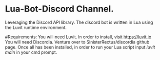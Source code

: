 # Lua-Bot-Discord Channel. 
Leveraging the Discord API library. The discord bot is written in Lua using the Luvit runtime environment.

#Requirements: 
You will need Luvit. In order to install, visit https://luvit.io 
You will need Discordia. Venture over to SinisterRectus/discordia github page.
Once all has been installed, in order to run your Lua script input *luvit main* in your cmd prompt. 
